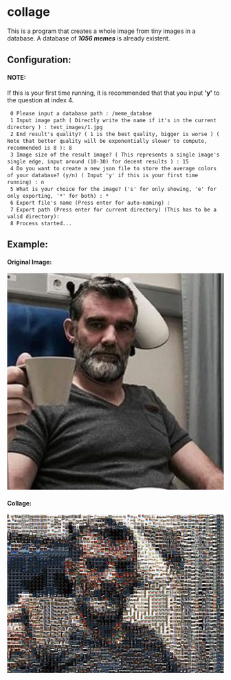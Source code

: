 # collage

This is a program that creates a whole image from tiny images in a database. A database of ***1056 memes*** is already existent.

## Configuration:
#### NOTE:
If this is your first time running, it is recommended that that you input **'y'** to the question at index 4.
```
 0 Please input a database path : /meme_databse
 1 Input image path ( Directly write the name if it's in the current directory ) : test_images/1.jpg
 2 End result's quality? ( 1 is the best quality, bigger is worse ) ( Note that better quality will be exponentially slower to compute, recommended is 8 ): 8
 3 Image size of the result image? ( This represents a single image's single edge, input around (10-30) for decent results ) : 15
 4 Do you want to create a new json file to store the average colors of your database? (y/n) ( Input 'y' if this is your first time running) : n
 5 What is your choice for the image? ('s' for only showing, 'e' for only exporting, '*' for both) : *
 6 Export file's name (Press enter for auto-naming) :
 7 Export path (Press enter for current directory) (This has to be a valid directory):
 8 Process started...
```

## Example:
#### Original Image:
![1.jpg](/collage/test_images/1.jpg)
#### Collage:
![karl_stefansson.jpg](/examples/karl_stefansson.jpg)

